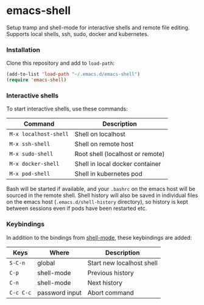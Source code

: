 # emacs-shell

Setup tramp and shell-mode for interactive shells and remote file editing. Supports local shells, ssh, sudo, docker and kubernetes.

### Installation

Clone this repository and add to `load-path`:

```lisp
(add-to-list 'load-path "~/.emacs.d/emacs-shell")
(require 'emacs-shell)
```

### Interactive shells

To start interactive shells, use these commands:

| Command               | Description                      |
| --------------------- | -------------------------------- |
| `M-x localhost-shell` | Shell on localhost               |
| `M-x ssh-shell`       | Shell on remote host             |
| `M-x sudo-shell`      | Root shell (localhost or remote) |
| `M-x docker-shell`    | Shell in local docker container  |
| `M-x pod-shell`       | Shell in kubernetes pod          |

Bash will be started if available, and your `.bashrc` on the emacs host will be sourced in the remote shell. Shell history will also be saved in
individual files on the emacs host (`.emacs.d/shell-history` directory), so history is kept between sessions even if pods have been restarted etc.

### Keybindings

In addition to the bindings from [shell-mode](https://www.gnu.org/software/emacs/manual/html_node/emacs/Shell-Mode.html), these keybindings are added:

| Keys      | Where          | Description               |
| --------- | -------------- | ------------------------- |
| `S-C-n`   | global         | Start new localhost shell |
| `C-p`     | shell-mode     | Previous history          |
| `C-n`     | shell-mode     | Next history              |
| `C-c C-c` | password input | Abort command             |
